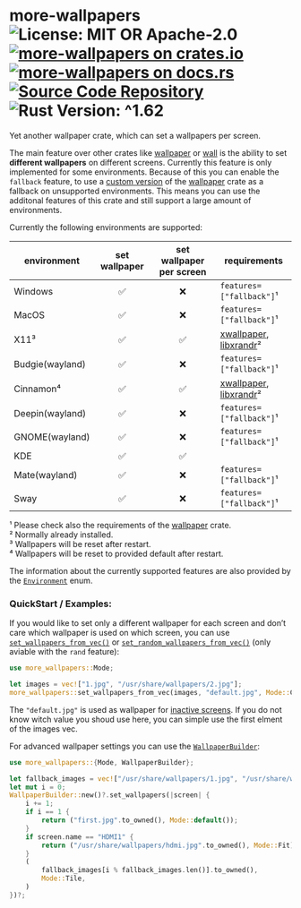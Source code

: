 # more-wallpapers ![License: MIT OR Apache-2.0](https://img.shields.io/badge/license-MIT%20OR%20Apache--2.0-blue) [![more-wallpapers on crates.io](https://img.shields.io/crates/v/more-wallpapers)](https://crates.io/crates/more-wallpapers) [![more-wallpapers on docs.rs](https://docs.rs/more-wallpapers/badge.svg)](https://docs.rs/more-wallpapers) [![Source Code Repository](https://img.shields.io/badge/Code-On%20GitHub-blue?logo=GitHub)](https://github.com/LuckyTurtleDev/more-wallpapers) ![Rust Version: ^1.62](https://img.shields.io/badge/rustc-%5E1.62-orange.svg)

Yet another wallpaper crate, which can set a wallpapers per screen.

The main feature over other crates like [wallpaper][__link0] or [wall][__link1] is the ability to set **different wallpapers** on different screens. Currently this feature is only implemented for some environments. Because of this you can enable the `fallback` feature, to use a [custom version][__link2] of the [wallpaper][__link3] crate as a fallback on unsupported environments. This means you can use the additonal features of this crate and still support a large amount of environments.

Currently the following environments are supported:

| environment | set wallpaper | set wallpaper per screen | requirements |
| --- |:---:|:---:| --- |
| Windows | ✅ | ❌ | `features=["fallback"]`¹ |
| MacOS | ✅ | ❌ | `features=["fallback"]`¹ |
| X11³ | ✅ | ✅ | [xwallpaper][__link4], [libxrandr][__link5]² |
| Budgie(wayland) | ✅ | ❌ | `features=["fallback"]`¹ |
| Cinnamon⁴ | ✅ | ✅ | [xwallpaper][__link6], [libxrandr][__link7]² |
| Deepin(wayland) | ✅ | ❌ | `features=["fallback"]`¹ |
| GNOME(wayland) | ✅ | ❌ | `features=["fallback"]`¹ |
| KDE | ✅ | ✅ |  |
| Mate(wayland) | ✅ | ❌ | `features=["fallback"]`¹ |
| Sway | ✅ | ❌ | `features=["fallback"]`¹ |

¹ Please check also the requirements of the [wallpaper][__link8] crate.<br/> ² Normally already installed.<br/> ³ Wallpapers will be reset after restart. <br/> ⁴ Wallpapers will be reset to provided default after restart.

The information about the currently supported features are also provided by the [`Environment`][__link9] enum.


### QuickStart / Examples:

If you would like to set only a different wallpaper for each screen and don’t care which wallpaper is used on which screen, you can use [`set_wallpapers_from_vec()`][__link10] or [`set_random_wallpapers_from_vec()`][__link11] (only aviable with the `rand` feature):


```rust
use more_wallpapers::Mode;

let images = vec!["1.jpg", "/usr/share/wallpapers/2.jpg"];
more_wallpapers::set_wallpapers_from_vec(images, "default.jpg", Mode::Crop)?;
```

The `"default.jpg"` is used as wallpaper for [inactive screens][__link12]. If you do not know witch value you shoud use here, you can simple use the first elment of the images vec.

For advanced wallpaper settings you can use the [`WallpaperBuilder`][__link13]:


```rust
use more_wallpapers::{Mode, WallpaperBuilder};

let fallback_images = vec!["/usr/share/wallpapers/1.jpg", "/usr/share/wallpapers/2.jpg"];
let mut i = 0;
WallpaperBuilder::new()?.set_wallpapers(|screen| {
	i += 1;
	if i == 1 {
		return ("first.jpg".to_owned(), Mode::default());
	}
	if screen.name == "HDMI1" {
		return ("/usr/share/wallpapers/hdmi.jpg".to_owned(), Mode::Fit);
	}
	(
		fallback_images[i % fallback_images.len()].to_owned(),
		Mode::Tile,
	)
})?;
```


 [__cargo_doc2readme_dependencies_info]: ggGkYW0BYXSEGyDwipHVMb5RGxgd3zutc1TvG3ARKV4UcQ1NGyM1aXabIPYbYXKEG_rTCvlocg5FG4NsVxJZCFQRG0o9IwnJzjjYGz_ns3T7pgtyYWSBg29tb3JlLXdhbGxwYXBlcnNlMC4yLjFvbW9yZV93YWxscGFwZXJz
 [__link0]: https://crates.io/crates/wallpaper
 [__link1]: https://crates.io/crates/wall
 [__link10]: https://docs.rs/more-wallpapers/0.2.1/more_wallpapers/?search=set_wallpapers_from_vec
 [__link11]: https://docs.rs/more-wallpapers/0.2.1/more_wallpapers/?search=set_random_wallpapers_from_vec
 [__link12]: https://docs.rs/more-wallpapers/0.2.1/more_wallpapers/?search=Screen::active
 [__link13]: https://docs.rs/more-wallpapers/0.2.1/more_wallpapers/struct.WallpaperBuilder.html
 [__link2]: https://github.com/LuckyTurtleDev/wallpaper.rs
 [__link3]: https://crates.io/crates/wallpaper
 [__link4]: https://github.com/stoeckmann/xwallpaper
 [__link5]: https://gitlab.freedesktop.org/xorg/app/xrandr
 [__link6]: https://github.com/stoeckmann/xwallpaper
 [__link7]: https://gitlab.freedesktop.org/xorg/app/xrandr
 [__link8]: https://crates.io/crates/wallpaper
 [__link9]: https://docs.rs/more-wallpapers/0.2.1/more_wallpapers/enum.Environment.html
